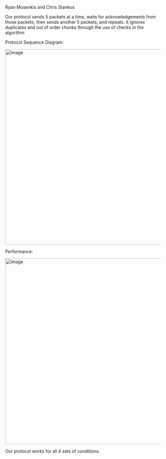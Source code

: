 Ryan Mosenkis and Chris Stankus

Our protocol sends 5 packets at a time, waits for acknowledgements from those packets, then sends another 5 packets, and repeats. 
It ignores duplicates and out of order chunks through the use of checks in the algorithm


Protocol Sequence Diagram:

<img width="629" alt="image" src="https://user-images.githubusercontent.com/72368941/220288346-63fdfa77-31b1-43ab-b991-f30071a746d8.png">

Performance:

<img width="598" alt="image" src="https://user-images.githubusercontent.com/72368941/220288091-5723c147-9351-4d3d-a8e2-95cb07dfe8ad.png">


Our protocol works for all 4 sets of conditions.
